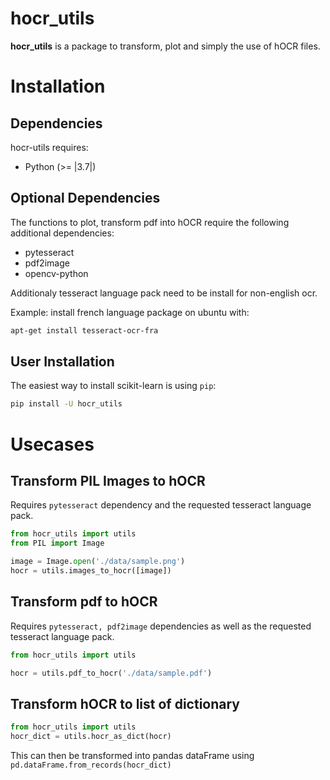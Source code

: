 # hocr_utils
**hocr_utils** is a package to transform, plot and simply the use of hOCR files.

# Installation

## Dependencies

hocr-utils requires:

- Python (>= |3.7|)

## Optional Dependencies

The functions to plot, transform pdf into hOCR require the following additional dependencies:

- pytesseract
- pdf2image
- opencv-python

Additionaly tesseract language pack need to be install for non-english ocr.

Example: install french language package on ubuntu with:

```bash
apt-get install tesseract-ocr-fra
```


## User Installation

The easiest way to install scikit-learn is using `pip`:

```bash
pip install -U hocr_utils

```
    
# Usecases

## Transform PIL Images to hOCR

Requires `pytesseract` dependency and the requested tesseract language pack.

```python
from hocr_utils import utils
from PIL import Image

image = Image.open('./data/sample.png')
hocr = utils.images_to_hocr([image])
```

## Transform pdf to hOCR

Requires `pytesseract, pdf2image` dependencies as well as the requested tesseract language pack.


```python
from hocr_utils import utils

hocr = utils.pdf_to_hocr('./data/sample.pdf')
```

## Transform hOCR to list of dictionary

```python
from hocr_utils import utils
hocr_dict = utils.hocr_as_dict(hocr)
```
This can then be transformed into pandas dataFrame using `pd.dataFrame.from_records(hocr_dict)`
